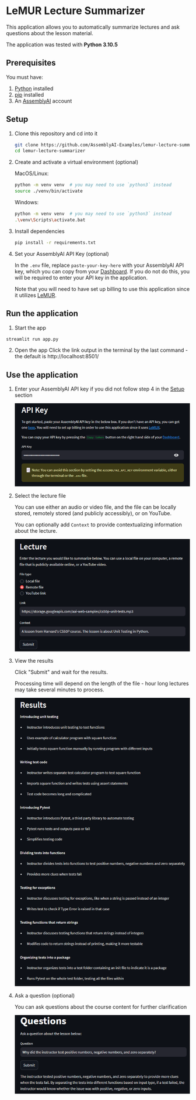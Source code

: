 # LeMUR Lecture Summarizer

This application allows you to automatically summarize lectures and ask questions about the lesson material.

The application was tested with **Python 3.10.5**

## Prerequisites
You must have:
1. [Python](https://www.python.org/) installed
2. [pip](https://pip.pypa.io/en/stable/installation/) installed
3. An [AssemblyAI](https://www.assemblyai.com/dashboard/signup) account

## Setup

1. Clone this repository and cd into it
    ```bash
    git clone https://github.com/AssemblyAI-Examples/lemur-lecture-summarizer.git
    cd lemur-lecture-summarizer
    ```

2. Create and activate a virtual environment (optional)

    MacOS/Linux:
    ```bash
    python -m venv venv  # you may need to use `python3` instead
    source ./venv/bin/activate
    ```

    Windows:
    ```bash
    python -m venv venv  # you may need to use `python3` instead
    .\venv\Scripts\activate.bat
    ```

3. Install dependencies
    ```bash
    pip install -r requirements.txt
    ```

4. Set your AssemblyAI API Key (optional)

    In the `.env` file, replace `paste-your-key-here` with your AssemblyAI API key, which you can copy from your [Dashboard](https://www.assemblyai.com/dashboard/login). If you do not do this, you will be required to enter your API key in the application.

    Note that you will need to have set up billing to use this application since it utilizes [LeMUR](https://www.assemblyai.com/blog/lemur/).

## Run the application

1. Start the app
```bash
streamlit run app.py
```

2. Open the app
Click the link output in the terminal by the last command - the default is http://localhost:8501/

## Use the application

1. Enter your AssemblyAI API key if you did not follow step 4 in the [Setup](#setup) section

    ![Entering your API key](images/api_key.png)

2. Select the lecture file

    You can use either an audio or video file, and the file can be locally stored, remotely stored (and publicly accessibly), or on YouTube.

    You can optionally add `Context` to provide contextualizing information about the lecture.

    ![Selecting a lecture file](images/file_selection.png)

3. View the results

    Click "Submit" and wait for the results.

    Processing time will depend on the length of the file - hour long lectures may take several minutes to process.

    ![Viewing the results](images/results.png)

4. Ask a question (optional)

    You can ask questions about the course content for further clarification

    ![Asking a question](images/question_answer.png)

